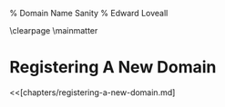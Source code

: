 % Domain Name Sanity
% Edward Loveall

\clearpage
\mainmatter

# Registering A New Domain

<<[chapters/registering-a-new-domain.md]
